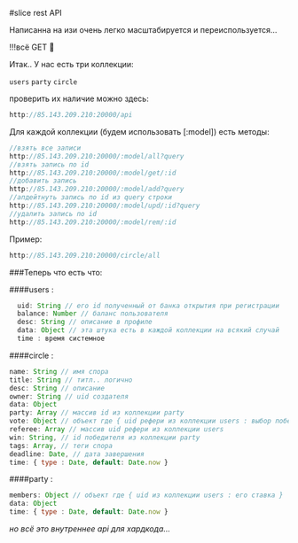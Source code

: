 #slice rest API

Написанна на изи очень легко масштабируется и переиспользуется...

!!!всё GET :metal:

Итак.. У нас есть три коллекции:

`users` `party` `circle`

проверить их наличие можно здесь:

```javascript
http://85.143.209.210:20000/api
```

Для каждой коллекции (будем использовать [:model]) есть методы:

```javascript
//взять все записи
http://85.143.209.210:20000/:model/all?query
//взять запись по id
http://85.143.209.210:20000/:model/get/:id
//добавить запись
http://85.143.209.210:20000/:model/add?query
//апдейтнуть запись по id из query строки
http://85.143.209.210:20000/:model/upd/:id?query
//удалить запись по id
http://85.143.209.210:20000/:model/rem/:id
```
Пример:

```javascript
http://85.143.209.210:20000/circle/all
```

###Теперь что есть что:

####users :

```javascript
  uid: String // его id полученный от банка открытия при регистрации
  balance: Number // баланс пользователя
  desc: String // описание в профиле
  data: Object // эта штука есть в каждой коллекции на всякий случай
  time : время системное
```

####circle :

```javascript
name: String // имя спора
title: String // титл.. логично
desc: String // описание
owner: String // uid создателя
data: Object
party: Array // массив id из коллекции party
vote: Object // объект где { uid рефери из коллекции users : выбор победителя (id из party) }
referee: Array // массив uid рефери из коллекции users
win: String, // id победителя из коллекции party
tags: Array, // теги спора
deadline: Date, // дата завершения
time: { type : Date, default: Date.now }
```

####party :

```javascript
members: Object // объект где { uid из коллекции users : его ставка }
data: Object
time: { type : Date, default: Date.now }
```

*но всё это внутреннее api для хардкода...*
